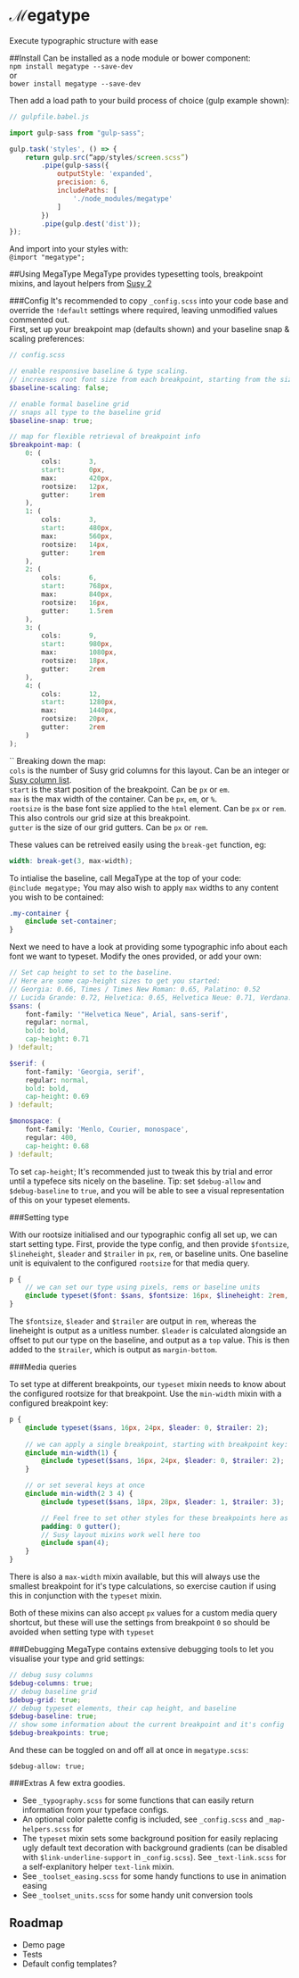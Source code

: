 # ℳegatype
Execute typographic structure with ease    

##Install
Can be installed as a node module or bower component:    
`npm install megatype --save-dev`    
or    
`bower install megatype --save-dev`    

Then add a load path to your build process of choice (gulp example shown):    
```js
// gulpfile.babel.js

import gulp-sass from "gulp-sass";

gulp.task('styles', () => {
    return gulp.src(“app/styles/screen.scss”)
        .pipe(gulp-sass({
            outputStyle: 'expanded',
            precision: 6,
            includePaths: [
                './node_modules/megatype'
            ]
        })
        .pipe(gulp.dest('dist'));
});
```

And import into your styles with:      
`@import "megatype";`    

##Using MegaType
MegaType provides typesetting tools, breakpoint mixins, and layout helpers from [Susy 2](http://susy.oddbird.net/)    

###Config
It's recommended to copy `_config.scss` into your code base and override the `!default` settings where required, leaving unmodified values commented out.    
First, set up your breakpoint map (defaults shown) and your baseline snap & scaling preferences:    
```scss
// config.scss

// enable responsive baseline & type scaling.
// increases root font size from each breakpoint, starting from the size specified in the rootsizes below
$baseline-scaling: false;

// enable formal baseline grid
// snaps all type to the baseline grid
$baseline-snap: true;

// map for flexible retrieval of breakpoint info
$breakpoint-map: (
    0: (
        cols:       3,
        start:      0px,
        max:        420px,
        rootsize:   12px,
        gutter:     1rem
    ),
    1: (
        cols:       3,
        start:      480px,
        max:        560px,
        rootsize:   14px,
        gutter:     1rem
    ),
    2: (
        cols:       6,
        start:      768px,
        max:        840px,
        rootsize:   16px,
        gutter:     1.5rem
    ),
    3: (
        cols:       9,
        start:      980px,
        max:        1080px,
        rootsize:   18px,
        gutter:     2rem
    ),
    4: (
        cols:       12,
        start:      1280px,
        max:        1440px,
        rootsize:   20px,
        gutter:     2rem
    )
);

```
``
Breaking down the map:    
`cols` is the number of Susy grid columns for this layout. Can be an integer or [Susy column list](http://susydocs.oddbird.net/en/latest/settings/#columns).    
`start` is the start position of the breakpoint. Can be `px` or `em`.    
`max` is the max width of the container. Can be `px`, `em`, or `%`.   
`rootsize` is the base font size applied to the `html` element. Can be `px` or `rem`. This also controls our grid size at this breakpoint.     
`gutter` is the size of our grid gutters. Can be `px` or `rem`.   

These values can be retreived easily using the `break-get` function, eg:
```scss
width: break-get(3, max-width);
```

To intialise the baseline, call MegaType at the top of your code:   
`@include megatype;`
You may also wish to apply `max` widths to any content you wish to be contained:   
```scss
.my-container {
    @include set-container;
}
```
    
Next we need to have a look at providing some typographic info about each font we want to typeset. Modify the ones provided, or add your own:       
```scss
// Set cap height to set to the baseline.
// Here are some cap-height sizes to get you started:
// Georgia: 0.66, Times / Times New Roman: 0.65, Palatino: 0.52
// Lucida Grande: 0.72, Helvetica: 0.65, Helvetica Neue: 0.71, Verdana: 0.76, Tahoma: 0.76
$sans: (
    font-family: '"Helvetica Neue", Arial, sans-serif',
    regular: normal,
    bold: bold,
    cap-height: 0.71
) !default;

$serif: (
    font-family: 'Georgia, serif',
    regular: normal,
    bold: bold,
    cap-height: 0.69
) !default;

$monospace: (
    font-family: 'Menlo, Courier, monospace',
    regular: 400,
    cap-height: 0.68
) !default;
```
To set `cap-height`; It's recommended just to tweak this by trial and error until a typefece sits nicely on the baseline. Tip: set `$debug-allow` and `$debug-baseline` to `true`, and you will be able to see a visual representation of this on your typeset elements.


###Setting type

With our rootsize initialised and our typographic config all set up, we can start setting type. First, provide the type config, and then provide `$fontsize`, `$lineheight`, `$leader` and `$trailer` in `px`, `rem`, or baseline units. One baseline unit is equivalent to the configured `rootsize` for that media query.

```scss
p {
    // we can set our type using pixels, rems or baseline units
    @include typeset($font: $sans, $fontsize: 16px, $lineheight: 2rem, $leader: 0, $trailer: 2);
}
```
The `$fontsize`, `$leader` and `$trailer` are output in `rem`, whereas the lineheight is output as a unitless number. 
`$leader` is calculated alongside an offset to put our type on the baseline, and output as a `top` value. This is then added to the `$trailer`, which is output as `margin-bottom`. 


###Media queries

To set type at different breakpoints, our `typeset` mixin needs to know about the configured rootsize for that breakpoint. Use the `min-width` mixin with a configured breakpoint key:

```scss
p {
    @include typeset($sans, 16px, 24px, $leader: 0, $trailer: 2);
    
    // we can apply a single breakpoint, starting with breakpoint key: 1
    @include min-width(1) {
        @include typeset($sans, 16px, 24px, $leader: 0, $trailer: 2);
    }

    // or set several keys at once
    @include min-width(2 3 4) {
        @include typeset($sans, 18px, 28px, $leader: 1, $trailer: 3);

        // Feel free to set other styles for these breakpoints here as well. eg: gutter() mixin is useful for multiple breakpoint media queries
        padding: 0 gutter();
        // Susy layout mixins work well here too
        @include span(4);
    }
}

```

There is also a `max-width` mixin available, but this will always use the smallest breakpoint for it's type calculations, so exercise caution if using this in conjunction with the `typeset` mixin.

Both of these mixins can also accept `px` values for a custom media query shortcut, but these will use the settings from breakpoint `0` so should be avoided when setting type with `typeset`

###Debugging
MegaType contains extensive debugging tools to let you visualise your type and grid settings:

```scss
// debug susy columns
$debug-columns: true;
// debug baseline grid
$debug-grid: true;
// debug typeset elements, their cap height, and baseline
$debug-baseline: true;
// show some information about the current breakpoint and it's config
$debug-breakpoints: true;
```

And these can be toggled on and off all at once in `megatype.scss`:   
```
$debug-allow: true;
```

###Extras
A few extra goodies.
- See `_typography.scss` for some functions that can easily return information from your typeface configs.
- An optional color palette config is included, see `_config.scss` and `_map-helpers.scss` for 
- The `typeset` mixin sets some background position for easily replacing ugly default text decoration with background gradients (can be disabled with `$link-underline-support` in `_config.scss`). See `_text-link.scss` for a self-explanitory helper `text-link` mixin.
- See `_toolset_easing.scss` for some handy functions to use in animation easing
- See `_toolset_units.scss` for some handy unit conversion tools


## Roadmap
- Demo page
- Tests
- Default config templates?
